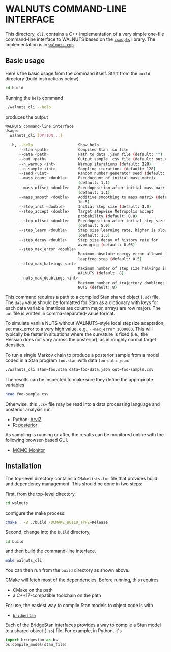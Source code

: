 # WALNUTS COMMAND-LINE INTERFACE

This directory, `cli`, contains a C++ implementation of a very simple
one-file command-line interface to WALNUTS based on the
[`cxxopts`](https://github.com/jarro2783/cxxopts) library. The
implementation is in [`walnuts.cpp`](walnuts.cpp).

## Basic usage

Here's the basic usage from the command itself.  Start from the
`build` directory (build instructions below).  

```bash
cd build
```

Running the `help` command

```bash
./walnuts_cli --help
```

produces the output

```bash
WALNUTS command-line interface
Usage:
  walnuts_cli [OPTION...]

  -h, --help                    Show help
      --stan <path>             Compiled Stan .so file
      --data <path>             Path to data .json file (default: "")
      --out <path>              Output sample .csv file (default: out.csv)
      --n_warmup <int>          Warmup iterations (default: 128)
      --n_sample <int>          Sampling iterations (default: 128)
      --seed <uint>             Random number generator seed (default: 42)
      --mass_count <double>     Pseudocount of initial mass matrix 
                                (default: 1.1)
      --mass_offset <double>    Pseudoposition after initial mass matrix 
                                (default: 1.1)
      --mass_smooth <double>    Additive smoothing to mass matrix (default: 
                                1e-5)
      --step_init <double>      Initial step size (default: 1.0)
      --step_accept <double>    Target stepwise Metropolis accept 
                                probability (default: 0.8)
      --step_offset <double>    Pseudoposition after initial step size 
                                (default: 5.0)
      --step_learn <double>     Step size learning rate, higher is slower 
                                (default: 1.5)
      --step_decay <double>     Step size decay of history rate for 
                                averaging (default: 0.05)
      --step_max_error <double>
                                Maximum absolute energy error allowed in 
                                leapfrog step (default: 0.5)
      --step_max_halvings <int>
                                Maximum number of step size halvings in 
                                WALNUTS (default: 8)
      --nuts_max_doublings <int>
                                Maximum number of trajectory doublings in 
                                NUTS (default: 8)
```

This command requires a path to a compiled Stan shared object (`.so`)
file. The `data` value should be formatted for Stan as a dictionary
with keys for each data variable (matrices are column major, arrays
are row major).  The `out` file is written in comma-separated-value
format.

To simulate vanilla NUTS without WALNUTS-style local stepsize
adaptation, set max_error to a very high value, e.g., `--max_error
1000000`. This will typically be faster in situations where the
curvature is fixed (i.e., the Hessian does not vary across the
posterior), as in roughly normal target densities.


To run a single Markov chain to produce a posterior sample from a
model coded in a Stan program `foo.stan` with data `foo-data.json`:

```bash
./walnuts_cli stan=foo.stan data=foo-data.json out=foo-sample.csv
```

The results can be inspected to make sure they define the appropriate
variables

```bash
head foo-sample.csv
```

Otherwise, this `.csv` file may be read into a data processing
language and posterior analysis run. 

* Python: [ArviZ](https://python.arviz.org/en/stable/)
* R: [posterior](https://mc-stan.org/posterior/articles/posterior.html)

As sampling is running or after, the results can be monitored online
with the following browser-based GUI.

* [MCMC Monitor](https://github.com/flatironinstitute/mcmc-monitor)


## Installation

The top-level directory contains a `CMakelists.txt` file that provides
build and dependency management.  This should be done in two steps:

First, from the top-level directory,

```bash
cd walnuts
```

configure the make process:

```bash
cmake . -B ./build -DCMAKE_BUILD_TYPE=Release
```

Second, change into the `build` directory,

```bash
cd build
```

and then build the command-line interface.

```bash
make walnuts_cli
```

You can then run from the `build` directory as shown above. 

CMake will fetch most of the dependencies. Before running, this
requires

* CMake on the path
* a C++17-compatible toolchain on the path

For use, the easiest way to compile Stan models to object code is with

* [`bridgestan`](https://roualdes.us/bridgestan/latest/)

Each of the BridgeStan interfaces provides a way to compile a Stan
model to a shared object (`.so`) file.  For example, in Python,
it's

```python
import bridgestan as bs
bs.compile_model(stan_file)
```

